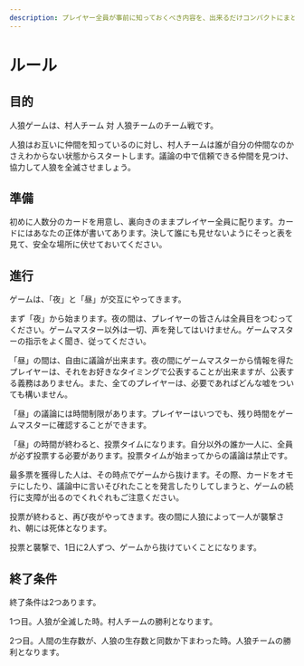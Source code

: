 ```yaml
---
description: プレイヤー全員が事前に知っておくべき内容を、出来るだけコンパクトにまとめました。このまま読み上げて、プレイを始めることも出来ます。
---
```


# ルール

## 目的

人狼ゲームは、村人チーム 対 人狼チームのチーム戦です。

人狼はお互いに仲間を知っているのに対し、村人チームは誰が自分の仲間なのかさえわからない状態からスタートします。議論の中で信頼できる仲間を見つけ、協力して人狼を全滅させましょう。

## 準備

初めに人数分のカードを用意し、裏向きのままプレイヤー全員に配ります。カードにはあなたの正体が書いてあります。決して誰にも見せないようにそっと表を見て、安全な場所に伏せておいてください。

## 進行

ゲームは、「夜」と「昼」が交互にやってきます。

まず「夜」から始まります。夜の間は、プレイヤーの皆さんは全員目をつむってください。ゲームマスター以外は一切、声を発してはいけません。ゲームマスターの指示をよく聞き、従ってください。

「昼」の間は、自由に議論が出来ます。夜の間にゲームマスターから情報を得たプレイヤーは、それをお好きなタイミングで公表することが出来ますが、公表する義務はありません。また、全てのプレイヤーは、必要であればどんな嘘をついても構いません。

「昼」の議論には時間制限があります。プレイヤーはいつでも、残り時間をゲームマスターに確認することができます。

「昼」の時間が終わると、投票タイムになります。自分以外の誰か一人に、全員が必ず投票する必要があります。投票タイムが始まってからの議論は禁止です。

最多票を獲得した人は、その時点でゲームから抜けます。その際、カードをオモテにしたり、議論中に言いそびれたことを発言したりしてしまうと、ゲームの続行に支障が出るのでくれぐれもご注意ください。

投票が終わると、再び夜がやってきます。夜の間に人狼によって一人が襲撃され、朝には死体となります。

投票と襲撃で、1日に2人ずつ、ゲームから抜けていくことになります。

## 終了条件

終了条件は2つあります。

1つ目。人狼が全滅した時。村人チームの勝利となります。

2つ目。人間の生存数が、人狼の生存数と同数か下まわった時。人狼チームの勝利となります。
